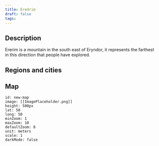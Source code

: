 ```yaml
---
title: Eredrim
draft: false
tags:
---
```

## Description
Ererim is a mountain in the south east of Eryndor, it represents the farthest in this direction that people have explored.
## Regions and cities

## Map
```leaflet 
id: new-map 
image: [[ImagePlaceholder.png]] 
height: 500px 
lat: 50 
long: 50 
minZoom: 1 
maxZoom: 10 
defaultZoom: 8
unit: meters 
scale: 1 
darkMode: false
```



